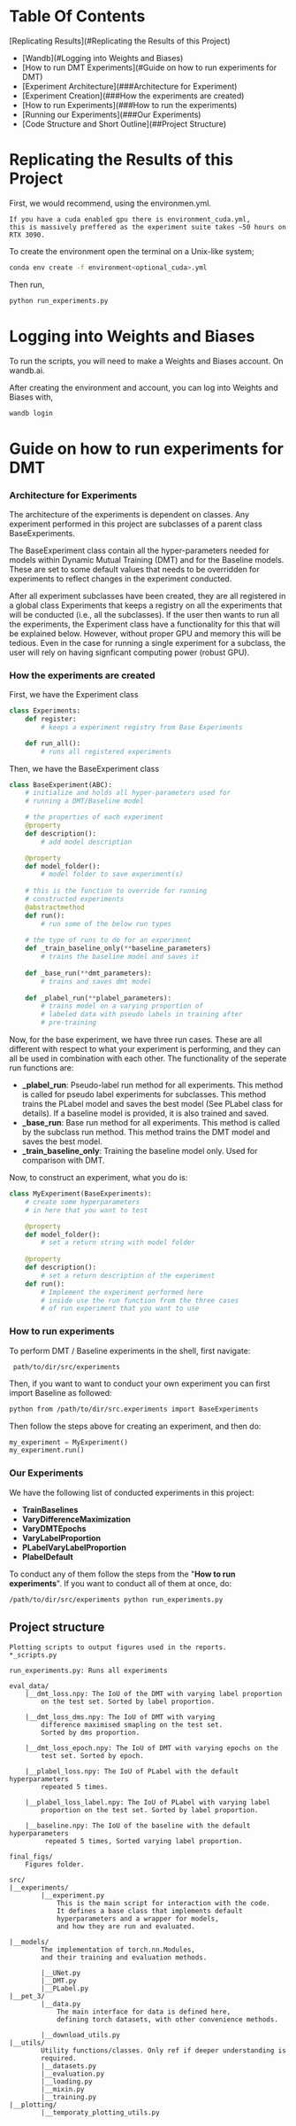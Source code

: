 # Table Of Contents
[Replicating Results](#Replicating the Results of this Project) 
- [Wandb](#Logging into Weights and Biases)
- [How to run DMT Experiments](#Guide on how to run experiments for DMT)
- [Experiment Architecture](###Architecture for Experiment)
- [Experiment Creation](###How the experiments are created)
- [How to run Experiments](###How to run the experiments)
- [Running our Experiments](###Our Experiments)
- [Code Structure and Short Outline](##Project Structure)
# Replicating the Results of this Project
First, we would recommend, using the environmen.yml.
```note
If you have a cuda enabled gpu there is environment_cuda.yml,
this is massively preffered as the experiment suite takes ~50 hours on RTX 3090.
```
To create the environment open the terminal on a Unix-like system;
```bash
conda env create -f environment<optional_cuda>.yml
```

Then run, 
```bash
python run_experiments.py
```

# Logging into Weights and Biases
To run the scripts, you will need to make a Weights and Biases account. On 
wandb.ai.

After creating the environment and account, you can log into Weights and Biases with,
```bash
wandb login
```

# Guide on how to run experiments for DMT


### Architecture for Experiments

The architecture of the experiments is dependent on classes. Any experiment performed in this project are subclasses of a parent class BaseExperiments.  
  
The BaseExperiment class contain all the hyper-parameters needed for models within Dynamic Mutual Training (DMT) and for the Baseline models.
These are set to some default values that needs to be overridden for experiments to reflect changes in the experiment conducted. 

After all experiment subclasses have been created, they are all registered in a global class Experiments that keeps a registry on all the experiments that will be conducted (i.e., all the subclasses). If the user then wants to run all the experiments, the Experiment class have a functionality for this that will be explained below. However, without proper GPU and memory this will be tedious. Even in the case for running a single experiment for a subclass, the user will rely on having signficant computing power (robust GPU).

### How the experiments are created
First, we have the Experiment class

```python 
class Experiments:
    def register:
        # keeps a experiment registry from Base Experiments

    def run_all():
        # runs all registered experiments
```

Then, we have the BaseExperiment class

```python 
class BaseExperiment(ABC):
    # initialize and holds all hyper-parameters used for
    # running a DMT/Baseline model

    # the properties of each experiment
    @property
    def description():
        # add model description

    @property
    def model_folder():
        # model folder to save experiment(s)
    
    # this is the function to override for running 
    # constructed experiments
    @abstractmethod
    def run():
        # run some of the below run types
    
    # the type of runs to do for an experiment
    def _train_baseline_only(**baseline_parameters)
        # trains the baseline model and saves it
    
    def _base_run(**dmt_parameters):
        # trains and saves dmt model
    
    def _plabel_run(**plabel_parameters):
        # trains model on a varying proportion of 
        # labeled data with pseudo labels in training after 
        # pre-training
```
Now, for the base experiment, we have three run cases. 
These are all different with respect to what your experiment is performing, and they can all be used in combination with each other. The functionality of the seperate run functions are:
-  **_plabel_run**: Pseudo-label run method for all experiments. This method is called for pseudo label experiments for subclasses. This method trains the PLabel model and saves the best model (See PLabel class for details). If a baseline model is provided, it is also trained and saved.
- **_base_run**: Base run method for all experiments. This method is called by the subclass run method. This method trains the DMT model and saves the best model.
- **_train_baseline_only**: Training the baseline model only. Used for comparison with DMT.


Now, to construct an experiment, what you do is:
```python
class MyExperiment(BaseExperiments):
    # create some hyperparameters
    # in here that you want to test

    @property
    def model_folder():
        # set a return string with model folder
    
    @property 
    def description():
        # set a return description of the experiment
    def run():
        # Implement the experiment performed here
        # inside use the run function from the three cases
        # of run experiment that you want to use
```
### How to run experiments

To perform DMT / Baseline experiments in the shell, first navigate:

``` path/to/dir/src/experiments``` 

Then, if you want to want to conduct your own experiment you can first import Baseline as followed:

```bash
python from /path/to/dir/src.experiments import BaseExperiments
```

Then follow the steps above for creating an experiment, and then do:
```python
my_experiment = MyExperiment()
my_experiment.run()
```

### Our Experiments

We have the following list of conducted experiments in this project:
- **TrainBaselines**
- **VaryDifferenceMaximization**
- **VaryDMTEpochs**
- **VaryLabelProportion**
- **PLabelVaryLabelProportion**
- **PlabelDefault**

To conduct any of them follow the steps from the "**How to run experiments**". If you want to conduct all of them at once, do:
```bash
/path/to/dir/src/experiments python run_experiments.py
```


## Project structure
```
Plotting scripts to output figures used in the reports.
*_scripts.py

run_experiments.py: Runs all experiments

eval_data/
    |__dmt_loss.npy: The IoU of the DMT with varying label proportion 
        on the test set. Sorted by label proportion.

    |__dmt_loss_dms.npy: The IoU of DMT with varying 
        difference maximised smapling on the test set. 
        Sorted by dms proportion.
        
    |__dmt_loss_epoch.npy: The IoU of DMT with varying epochs on the 
        test set. Sorted by epoch.
        
    |__plabel_loss.npy: The IoU of PLabel with the default hyperparameters
        repeated 5 times.

    |__plabel_loss_label.npy: The IoU of PLabel with varying label 
        proportion on the test set. Sorted by label proportion.

    |__baseline.npy: The IoU of the baseline with the default hyperparameters
         repeated 5 times, Sorted varying label proportion.

final_figs/
    Figures folder.

src/
|__experiments/
        |__experiment.py
            This is the main script for interaction with the code. 
            It defines a base class that implements default 
            hyperparameters and a wrapper for models,
            and how they are run and evaluated.

|__models/
        The implementation of torch.nn.Modules,
        and their training and evaluation methods.

        |__UNet.py
        |__DMT.py
        |__PLabel.py
|__pet_3/
        |__data.py
            The main interface for data is defined here, 
            defining torch datasets, with other convenience methods.

        |__download_utils.py
|__utils/
        Utility functions/classes. Only ref if deeper understanding is 
        required.
        |__datasets.py
        |__evaluation.py
        |__loading.py
        |__mixin.py
        |__training.py
|__plotting/
        |__temporaty_plotting_utils.py

```

